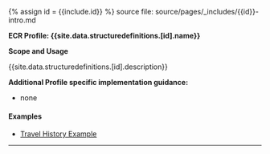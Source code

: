 {% assign id = {{include.id}} %}
source file: source/pages/\_includes/{{id}}-intro.md

**ECR Profile: {{site.data.structuredefinitions.[id].name}}**

**Scope and Usage**

{{site.data.structuredefinitions.[id].description}}


**Additional Profile specific implementation guidance:**

- none

#### Examples

- [Travel History Example](Observation-eicr-travel-history-eve-everywoman-201801.html)

---
